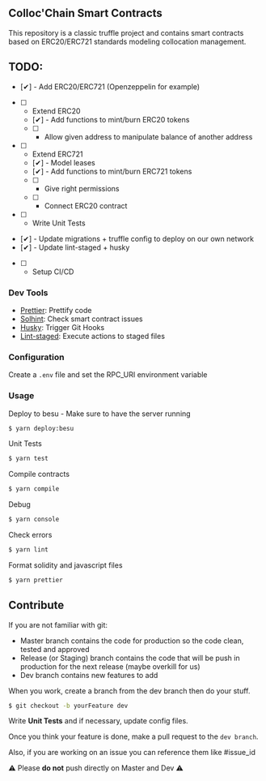 ## Colloc'Chain Smart Contracts

This repository is a classic truffle project and contains smart contracts based on ERC20/ERC721 standards modeling collocation management.

## TODO:

- [✔] - Add ERC20/ERC721 (Openzeppelin for example)
- [ ] - Extend ERC20
  - [✔] - Add functions to mint/burn ERC20 tokens
  - [ ] - Allow given address to manipulate balance of another address
- [ ] - Extend ERC721
  - [✔] - Model leases
  - [✔] - Add functions to mint/burn ERC721 tokens
  - [ ] - Give right permissions
  - [ ] - Connect ERC20 contract
- [ ] - Write Unit Tests
- [✔] - Update migrations + truffle config to deploy on our own network
- [✔] - Update lint-staged + husky
- [ ] - Setup CI/CD

### Dev Tools

- [Prettier](https://prettier.io/): Prettify code
- [Solhint](https://protofire.github.io/solhint/): Check smart contract issues
- [Husky](https://github.com/typicode/husky): Trigger Git Hooks
- [Lint-staged](https://github.com/okonet/lint-staged): Execute actions to staged files

### Configuration

Create a `.env` file and set the RPC_URI environment variable

### Usage

Deploy to besu - Make sure to have the server running

```bash
$ yarn deploy:besu
```

Unit Tests

```bash
$ yarn test
```

Compile contracts

```bash
$ yarn compile
```

Debug

```bash
$ yarn console
```

Check errors

```bash
$ yarn lint
```

Format solidity and javascript files

```bash
$ yarn prettier
```

## Contribute

If you are not familiar with git:

- Master branch contains the code for production so the code clean, tested and approved
- Release (or Staging) branch contains the code that will be push in production for the next release (maybe overkill for us)
- Dev branch contains new features to add

When you work, create a branch from the dev branch then do your stuff.

```bash
$ git checkout -b yourFeature dev
```

Write **Unit Tests** and if necessary, update config files.

Once you think your feature is done, make a pull request to the `dev branch`.

Also, if you are working on an issue you can reference them like #issue_id

⚠ Please **do not** push directly on Master and Dev ⚠
